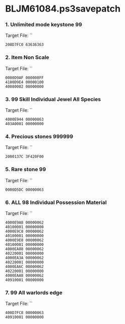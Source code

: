 # BLJM61084.ps3savepatch

### 1. Unlimited mode keystone 99

Target File: ``

```
200D7FC0 63636363
```

### 2. Item Non Scale

Target File: ``

```
0000D9AF 000000FF
4100D9E4 00000100
40080002 00000000
```

### 3. 99 Skill Individual Jewel All Species

Target File: ``

```
4000E944 00000063
403A0001 00000000
```

### 4. Precious stones 999999

Target File: ``

```
2000137C 3F420F00
```

### 5. Rare stone 99

Target File: ``

```
0000D5DC 00000063
```

### 6. ALL 98 Individual Possession Material

Target File: ``

```
4000E9A8 00000062
40100001 00000000
4000E9C8 00000062
40100001 00000000
4000E9E8 00000062
40100001 00000000
4000EA08 00000062
40220001 00000000
4000EA3A 00000062
40220001 00000000
4000EA6C 00000062
40220001 00000000
4000EAA8 00000062
40910001 00000000
```

### 7. 99 All warlords edge

Target File: ``

```
400D7FC8 00000063
40910001 00000000
```


